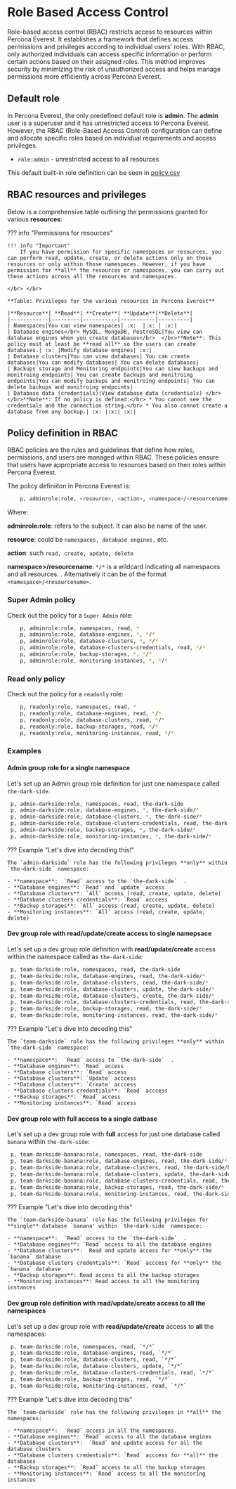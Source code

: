 # Role Based Access Control

Role-based access control (RBAC) restricts access to resources within Percona Everest. It establishes a framework that defines access permissions and privileges according to individual users' roles. With RBAC, only authorized individuals can access specific information or perform certain actions based on their assigned roles. This method improves security by minimizing the risk of unauthorized access and helps manage permissions more efficiently across Percona Everest.


## Default role

In Percona Everest, the only predefined default role is **admin**. The **admin** user is a superuser and it has unrestricted access to Percona Everest. However, the RBAC (Role-Based Access Control) configuration can define and allocate specific roles based on individual requirements and access privileges.

- `role:admin` - unrestricted access to all resources

This default built-in role definition can be seen in [policy.csv](https://github.com/percona/everest/blob/main/deploy/quickstart-k8s.yaml#L91)

## RBAC resources and privileges

Below is a comprehensive table outlining the permissions granted for various **resources**:

??? info "Permissions for resources"


    !!! info "Important"
        If you have permission for specific namespaces or resources, you can perform read, update, create, or delete actions only on those resources or only within those namespaces. However, if you have permission for **all** the resources or namespaces, you can carry out these actions across all the resources and namespaces.

    </br> </br>

    **Table: Privileges for the various resources in Percona Everest**

    |**Resource**| **Read**| **Create**| **Update**|**Delete**|
    |------------|---------|-----------|-----------|----------|
    | Namespaces|You can view namespaces| :x:  |:x: | :x:|
    | Database engines</br> MySQL, MongoDB, PostreSQL|You view can database engines when you create databases</br>  </br>**Note**: This policy must at least be **read all** so the users can create databases.| :x: |Modify database engines| :x:|
    | Database clusters|You can view databases| You can create databases|You can modify databases| You can delete databases|
    | Backups storage and Monitoring endpoints|You can siew backups and monitroing endpoints| You can create backups and monitroing endpoints|You can modify backups and monitroing endpoints| You can delete backups and monitroing endpoints|
    | Database data (credentials)|View database data (credentials) </br> </br>**Note**: If no policy is defined:</br> * You cannot see the credentials and the connection string.</br> * You also cannot create a database from any backup.| :x: |:x:| :x:|


## Policy definition in RBAC

RBAC policies are the rules and guidelines that define how roles, permissions, and users are managed within RBAC. These policies ensure that users have appropriate access to resources based on their roles within Percona Everest.


The policy definiiton in Percona Everest is:


```sh
    p, adminrole:role, <resource>, <action>, <namespace>/<resourcename>
```
    
Where:

 **adminrole:role**: refers to the subject. It can also be name of the user.

 **resource**: could be `namespaces, database engines,` etc.

 **action**: such `read, create, update, delete`

**namespace>/resourcename**: `*/*` is a wildcard indicating all namespaces and all resources.
. Alternatively it can be of the format `<namespace>/<resourcename>`.


### Super Admin policy

Check out the policy for a `Super Admin` role:

```sh
    p, adminrole:role, namespaces, read, *
    p, adminrole:role, database-engines, *, */*
    p, adminrole:role, database-clusters, *, */*
    p, adminrole:role, database-clusters-credentials, read, */*
    p, adminrole:role, backup-storages, *, */*
    p, adminrole:role, monitoring-instances, *, */*
```

### Read only policy

Check out the policy for a `readonly` role:

```sh
    p, readonly:role, namespaces, read, *
    p, readonly:role, database-engines, read, */*
    p, readonly:role, database-clusters, read, */*
    p, readonly:role, backup-storages, read, */*
    p, readonly:role, monitoring-instances, read, */*
```

### Examples

#### Admin group role for a single namespace

Let's set up an Admin group role definition for just one namespace called `the-dark-side`.

```sh
 p, admin-darkside:role, namespaces, read, the-dark-side
 p, admin-darkside:role, database-engines, *, the-dark-side/*
 p, admin-darkside:role, database-clusters, *, the-dark-side/*
 p, admin-darkside:role, database-clusters-credentials, read, the-dark-side/*
 p, admin-darkside:role, backup-storages, *, the-dark-side/*
 p, admin-darkside:role, monitoring-instances, *, the-dark-side/*
```

??? Example "Let's dive into decoding this!"

    The `admin-darkside` role has the following privileges **only** within `the-dark-side` namespace:

    - **namespace**:  `Read` access to the `the-dark-side`  .
    - **Database engines**: `Read` and `update` access
    - **Database clusters**: `All` access (read, create, update, delete)
    - **Database clusters credentials**: `Read` acccess
    - **Backup storages**: `All` access (read, create, update, delete)
    - **Monitoring instances**: `All` access (read, create, update, delete)


#### Dev group role with read/update/create access to single namepsace

Let's set up a dev group role definition with **read/update/create** access within the namespace called as `the-dark-side`:

```sh
 p, team-darkside:role, namespaces, read, the-dark-side
 p, team-darkside:role, database-engines, read, the-dark-side/*
 p, team-darkside:role, database-clusters, read, the-dark-side/*
 p, team-darkside:role, database-clusters, update, the-dark-side/*
 p, team-darkside:role, database-clusters, create, the-dark-side/*
 p, team-darkside:role, database-clusters-credentials, read, the-dark-side/*
 p, team-darkside:role, backup-storages, read, the-dark-side/*
 p, team-darkside:role, monitoring-instances, read, the-dark-side/*
```

??? Example "Let's dive into decoding this"

    The `team-darkside` role has the following privileges **only** within `the-dark-side` namespace:

    - **namespace**:  `Read` access to `the-dark-side`  .
    - **Database engines**: `Read` access
    - **Database clusters**: `Read` access
    - **Database clusters**: `Update` acccess
    - **Database clusters**: `Create` acccess
    - **Database clusters credentials**: `Read` acccess
    - **Backup storages**: `Read` access
    - **Monitoring instances**: `Read` access

#### Dev group role with full access to a single datbase

Let's set up a dev group role with **full** access for just one database called `banana` within `the-dark-side`:

```sh
 p, team-darkside-banana:role, namespaces, read, the-dark-side
 p, team-darkside-banana:role, database-engines, read, the-dark-side/*
 p, team-darkside-banana:role, database-clusters, read, the-dark-side/banana
 p, team-darkside-banana:role, database-clusters, update, the-dark-side/banana
 p, team-darkside-banana:role, database-clusters-credentials, read, the-dark-side/banana
 p, team-darkside-banana:role, backup-storages, read, the-dark-side/*
 p, team-darkside-banana:role, monitoring-instances, read, the-dark-side/*
```

??? Example "Let's dive into decoding this"

    The `team-darkside-banana` role has the following privileges for **single** database `banana' within `the-dark-side` namespace:

    - **namespace**:  `Read` access to the `the-dark-side`  .
    - **Database engines**: `Read` access to all the database engines
    - **Database clusters**:  Read and update access for **only** the `banana` database
    - **Database clusters credentials**: `Read` acccess for **only** the `banana` database
    - **Backup storages**: Read access to all the backup storages
    - **Monitoring instances**: Read access to all the monitoring instances


#### Dev group role definition with read/update/create access to all the namespaces

Let's set up a dev group role with **read/update/create** access to **all** the namespaces:

```sh
 p, team-darkside:role, namespaces, read, `*/*`
 p, team-darkside:role, database-engines, read, `*/*`
 p, team-darkside:role, database-clusters, read, `*/*`
 p, team-darkside:role, database-clusters, update, `*/*`
 p, team-darkside:role, database-clusters-credentials, read, `*/*`
 p, team-darkside:role, backup-storages, read, `*/*`
 p, team-darkside:role, monitoring-instances, read, `*/*`
```

??? Example "Let's dive into decoding this"

    The `team-darkside` role has the following privileges in **all** the namespaces:

    - **namespace**:  `Read` access in all the namespaces.
    - **Database engines**: `Read` access to all the database engines
    - **Database clusters**:  `Read` and update access for all the database clusters
    - **Database clusters credentials**: `Read` acccess for **all** the databases
    - **Backup storages**: `Read` access to all the backup storages
    - **Monitoring instances**: `Read` access to all the monitoring instances



    
    
  






